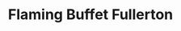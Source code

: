 ---
layout: place
title: "Flaming Buffet Fullerton"
permalink: /california/fullerton/flaming-buffet-fullerton.html
stateAbbr: CA
stateName: California
cityName: Fullerton
seo:
  name: "Flaming Buffet Fullerton"
  type: Restaurant
  links: null
description: "Flaming Buffet Fullerton serves delicious sushi in Fullerton, California. Try fresh Japanese dishes for a great dining experience. "
place_id: ChIJ07DI7-HX3IAR5WhI1wxdURs
photos:
  - name: >-
      places/ChIJ07DI7-HX3IAR5WhI1wxdURs/photos/AeeoHcID-bdAGb_Ob-QK7OT4BOTNRAT3ObHhjNbrn86F9bQ3M911cVMsR-wr7ga_9fc05Ayj_DNnXEUGrYzuTbvgz24medJFBQQSZg0BAqzYyre8p1v88dk4MPhHy4VqXvJROZ2sOzzuxDjD-_Fxs0sbXgFFZH6IULKi2u4sg47Y_HVe0gjXX9XKdGMwlkl1RMYoTHWExSJ2Nc0VnBFhhHGcryUJ8hOvhZrkhnQoiHDZ5gkFg0zoRlEWvocMXcm-BPIVds7QWV60VVVbcOr6em10fXmnR4KVtmVfqbVQ51Y_V1vNTtnyJw0wxntgoBrgja-i-oRJR1PnPNqfNqtsOgbmuo2-Xd1B62cwPoW5NW9cOS066p-siQ7-aFoYFy2PcUcsQUQ4rk1gABj4TdGIjhYZHHBJCcwtjKIO9P95hQ4Sb-a6FRE
    widthPx: 4080
    heightPx: 3072
    authorAttributions:
      - displayName: David Lee
        uri: https://maps.google.com/maps/contrib/117473264908699573995
        photoUri: >-
          https://lh3.googleusercontent.com/a/ACg8ocLAocVk3dFOw8gicOPTArjCPCXNMRgRTAUc2ugID_zP3JywiA=s100-p-k-no-mo
    flagContentUri: >-
      https://www.google.com/local/imagery/report/?cb_client=maps_api_places.places_api&image_key=!1e10!2sCIHM0ogKEICAgIC348-t7wE&hl=en-US
    googleMapsUri: >-
      https://www.google.com/maps/place//data=!3m4!1e2!3m2!1sCIHM0ogKEICAgIC348-t7wE!2e10!4m2!3m1!1s0x80dcd7e1efc8b0d3:0x1b515d0cd74868e5
  - name: >-
      places/ChIJ07DI7-HX3IAR5WhI1wxdURs/photos/AeeoHcK00ernxIaAVk-CMMZ9wZoDNEZneUJTVE5e4KaadxWjzHwW2HBiLyu7GXf5JxDsSRtCg6rOwyjCa3p1l7ZiEESGzBtmN5o8I8NGOE7Tjd3gUKmo4sbGtl94Gftuy2FTSli_LoI9JFRPKKz2FbpNAg7c2KVo_i80WZsQ5erJrYKchLUNIyFYHrMM1faDjmg5WcqMWdGw0Lwc7CNv22uSNiepXtklSyHj_dXq0xXNhSKJCyTXHNS3he2SvkJjlOv-OAIGJ9hbKtZZYnjR6XrCc1zUdsfrYgyQvIh_iymWsQR7i97p4kzoi8_ew45Gxr9Eqw8UgySMnruD7plaDb10LqFOuF8_Ons7UhB-8s9kOIYG4OkEePwbhwpHh95zr2It-mB3f7x4I2oeeJpAzG2y4FlF6Lknn2lVIDshzSYcgLer2z8WTKFZXiieJTeA9_9S
    widthPx: 4080
    heightPx: 3060
    authorAttributions:
      - displayName: Savannah Gallardo
        uri: https://maps.google.com/maps/contrib/103475326920285860094
        photoUri: >-
          https://lh3.googleusercontent.com/a-/ALV-UjU3u0vTmGNZNkuOaHYj6xiyOTnJP3fCkkkjJIfPJulLY3Odwle7Mg=s100-p-k-no-mo
    flagContentUri: >-
      https://www.google.com/local/imagery/report/?cb_client=maps_api_places.places_api&image_key=!1e10!2sCIABIhADycKz7i4tpmfwmKAADRil&hl=en-US
    googleMapsUri: >-
      https://www.google.com/maps/place//data=!3m4!1e2!3m2!1sCIABIhADycKz7i4tpmfwmKAADRil!2e10!4m2!3m1!1s0x80dcd7e1efc8b0d3:0x1b515d0cd74868e5
  - name: >-
      places/ChIJ07DI7-HX3IAR5WhI1wxdURs/photos/AeeoHcLdvBMrKDyVxRagNQjS2AZT9xDZXP16Zqne0_8KpdLk49N1kMUgacQZM_1Q9bdTyLEGv9Alx1NRDd5zHHX1V5_FgllLBEB2ZCipHxbIEgowZXNZttftnVS8UvUbFSXBNzCJUTv9_tW4o-BDDU1rjKl8i3nnFi67Gi73OgKW7hSMvWpYXUtOlbVv3hRUV5ciRbL4VRAIW72w6NxM2GqZBf0nEnbH57fgy_2qzVk_ZQDYANEqRTSOoWxavfNeFDNmHly2EfBH1ft7ZpIfeUTcGeA18jNbXNGc2GOReKF1Vpz7AOz8evAZEhGVHewat5hKEQaN-cp3t2TtHUrEXFCaugzRgxP-Vr_jfJxsG4ehMzvUbzjm-6foKUWrLAZfyGpWwgMr88XmmjaZjKvrZyEzDXPEgUHUXpsvaTnRNx7-F7lg35K1oDv7FigbhbIg10LC
    widthPx: 3056
    heightPx: 3056
    authorAttributions:
      - displayName: Savannah Gallardo
        uri: https://maps.google.com/maps/contrib/103475326920285860094
        photoUri: >-
          https://lh3.googleusercontent.com/a-/ALV-UjU3u0vTmGNZNkuOaHYj6xiyOTnJP3fCkkkjJIfPJulLY3Odwle7Mg=s100-p-k-no-mo
    flagContentUri: >-
      https://www.google.com/local/imagery/report/?cb_client=maps_api_places.places_api&image_key=!1e10!2sCIABIhAA3ilWZhkhEGfwmJsAB1SG&hl=en-US
    googleMapsUri: >-
      https://www.google.com/maps/place//data=!3m4!1e2!3m2!1sCIABIhAA3ilWZhkhEGfwmJsAB1SG!2e10!4m2!3m1!1s0x80dcd7e1efc8b0d3:0x1b515d0cd74868e5
  - name: >-
      places/ChIJ07DI7-HX3IAR5WhI1wxdURs/photos/AeeoHcIfPyRt9_Enx9k52YbsmgeD9MeiFumVwhRIOtS2mWUpaK3_X6ikFaD_6E9o_f67-Bxsk_PGvq1nBrLdHqoH9QhBt-cr7HJXdw_Jjouw1ra_DWiWZdEsyuns2WuQiWoXvvKrKtylZIY4oOQoDBdMJiw0pqrsEsgSrHkA6kcYQhdRJlrQqFnlsGeeLt8qmR6fdSosQsD0ScW0u0gbmRKZFqYDzdA4VPKilwDCpZxqKSlfDgISESfNXUOPvv9NcjeNE9Q6EaHkc7VbHxlNU-f5IuXPpueZnqJ8rb5lwZgCS7sYfOfeEiKhYWOPEHdtaGuq-WwgGhqFynM7ei7Yn60z3gDwomcxcXFEUuIRb05SAnz0fGPk3htxY1o5Ugb3osGK4T3uBpMcCiUBG_WNiYcl9jrtUbI2gCDlP-M_K5mVV1CNcg
    widthPx: 3000
    heightPx: 4000
    authorAttributions:
      - displayName: Andrew Samuel
        uri: https://maps.google.com/maps/contrib/112749064913376986526
        photoUri: >-
          https://lh3.googleusercontent.com/a/ACg8ocII2Zv5Y8X-yJ8BQHnHGLadqOnfEVY_0Y4u1baROJkdJ-JGyQ=s100-p-k-no-mo
    flagContentUri: >-
      https://www.google.com/local/imagery/report/?cb_client=maps_api_places.places_api&image_key=!1e10!2sCIHM0ogKEICAgICribe_Kg&hl=en-US
    googleMapsUri: >-
      https://www.google.com/maps/place//data=!3m4!1e2!3m2!1sCIHM0ogKEICAgICribe_Kg!2e10!4m2!3m1!1s0x80dcd7e1efc8b0d3:0x1b515d0cd74868e5
  - name: >-
      places/ChIJ07DI7-HX3IAR5WhI1wxdURs/photos/AeeoHcIlOW3EtlYBwuRir-sd7FFLAfoYq4vdqYRwr3S5OPWHbHKWOzsuWwlY4RBZUU37m47QrLw90FKM1CkCsG2sAwXWxhmEZeHaZcAes7zEMqIplAA-UmFk88-z0K2Jr-8aTOCUQSQY_KokZr5aT-COsVeC7ujxHshivIJqvo9qQ5yXlsYgB38LlIYMnXb-UB1QgeK7FtITbZtmcrDGBnaRTaIlrD0gQND_kuCIT7YEFkXrybYpQp21PZochC1lVoZF30KqQz2sqW7yDtsagbfmbMBT_IQU1HqbNa-Ae7KE7G2fWmpVAU7UdInnl8JHpNNj2pvi26C7BgkQyGRvPGpCVnRa2WbqugrPYZgZYC7ZD-YoHsqYy3HhONs2QQISTzw9ou67sCCHfhqU4GGViL9XGNhSo146TdHniloQgH05Ao80p-JEGETIX7yEWbuKww
    widthPx: 4080
    heightPx: 3060
    authorAttributions:
      - displayName: Savannah Gallardo
        uri: https://maps.google.com/maps/contrib/103475326920285860094
        photoUri: >-
          https://lh3.googleusercontent.com/a-/ALV-UjU3u0vTmGNZNkuOaHYj6xiyOTnJP3fCkkkjJIfPJulLY3Odwle7Mg=s100-p-k-no-mo
    flagContentUri: >-
      https://www.google.com/local/imagery/report/?cb_client=maps_api_places.places_api&image_key=!1e10!2sCIABIhADycKzdC6AwWfsXSIABN40&hl=en-US
    googleMapsUri: >-
      https://www.google.com/maps/place//data=!3m4!1e2!3m2!1sCIABIhADycKzdC6AwWfsXSIABN40!2e10!4m2!3m1!1s0x80dcd7e1efc8b0d3:0x1b515d0cd74868e5
  - name: >-
      places/ChIJ07DI7-HX3IAR5WhI1wxdURs/photos/AeeoHcJPsKGui4JBNy1WSYj7QC0Fc7B1ir_2W0W_yGTBekXqALe3tR9ljNOTCQhwB7go3IhrJDqmYz4EtG4hV52i0r2kydbgQNe7CQEiKMlLOk3Oi8jgF1hYgMcylivQp1vHqCGYT408ZAFUHBw-WRlstSzDsl2miaisn86esSf4CsG9uNn5Jkpz4dyJKQ_NoHwtxr8i92k8SyeIlheKc9FOoOPapnj__K_iAeCS8Tz5NjIYw8sxIKIL09I-ssEsdR8sJ1lHx36BUgE4eR1BKe58WHSMEdaJ0Xdozu60k_CPpvJ6Ay5Paq6Hh6PTLxPberfnfzM3PoOqpGwJ-c7lSCOhhfHeXnjVIxkhaPPxbkzbyJv7_hE2ve8jhQ8FvQdouMoScUmq1-m1dweoIuK2Ms81UBEPcuSoSDCFidLEky8-1FY
    widthPx: 3024
    heightPx: 2862
    authorAttributions:
      - displayName: Jose Cardenas
        uri: https://maps.google.com/maps/contrib/114038108828888380108
        photoUri: >-
          https://lh3.googleusercontent.com/a-/ALV-UjXt3I8lRpv1YQArmBYaG-Epxpz_MEttE42OkIO-ZUVcdVEVA-FT=s100-p-k-no-mo
    flagContentUri: >-
      https://www.google.com/local/imagery/report/?cb_client=maps_api_places.places_api&image_key=!1e10!2sCIHM0ogKEICAgICP05ytRA&hl=en-US
    googleMapsUri: >-
      https://www.google.com/maps/place//data=!3m4!1e2!3m2!1sCIHM0ogKEICAgICP05ytRA!2e10!4m2!3m1!1s0x80dcd7e1efc8b0d3:0x1b515d0cd74868e5
  - name: >-
      places/ChIJ07DI7-HX3IAR5WhI1wxdURs/photos/AeeoHcK9p1YssgGUkbgphywqTEiqajUSTtCDRXTrMvdnbsZipiAxMAFORH7__9FUF-6loFgIPqR2G3SnmZ95rxchTNw3UZgxYW6mQ2NZ-cVBcRwk6edCN1q5efLwNJI4JGdTAZ0_EauidC59wEMDOPEy8_Hb9a0KUYpdV-0V48M-QNMGk7sb3kj5hcNEoJIeIeeaHwVOjn1cNmSkG08wXduE2gJV-SUSsXu7TwEegvhGwMB9b78zW8l86wPxgTywQPhCa3IddkY56_EHAZJFaZvURMQdf8YnuE1Hdezm3IEPPA5o8zDhQ8pgH6js_uScb8tBAF-3lNpN2vbCnMDHmhGl8pMFLlqqo1JDfJjoU0BpzsTCHmxSWAtkxMmJoIPBw8Yyv9BZ8umDp2dPe99qiqhonqNDVBqbx8K_dLvq1qkT-OdU2z9G
    widthPx: 4608
    heightPx: 3456
    authorAttributions:
      - displayName: Warren Hoo
        uri: https://maps.google.com/maps/contrib/103663667069797423399
        photoUri: >-
          https://lh3.googleusercontent.com/a-/ALV-UjXSfL6m8VuagzYbmcYAwKFlybzQs_6ok2Y4NYpr1W6JksvBXuON=s100-p-k-no-mo
    flagContentUri: >-
      https://www.google.com/local/imagery/report/?cb_client=maps_api_places.places_api&image_key=!1e10!2sCIHM0ogKEICAgID3nZ2XyAE&hl=en-US
    googleMapsUri: >-
      https://www.google.com/maps/place//data=!3m4!1e2!3m2!1sCIHM0ogKEICAgID3nZ2XyAE!2e10!4m2!3m1!1s0x80dcd7e1efc8b0d3:0x1b515d0cd74868e5
  - name: >-
      places/ChIJ07DI7-HX3IAR5WhI1wxdURs/photos/AeeoHcKvnF9tkw-9ta3eJuy0AENgCRamH4xeoKxL5i82-HFIr8xNOyUeLsoppR585RzXlHz6pXE8WAP-ml1CjynyAkqf42O-bY1PDSEhUAqwafEsBYorXSu2-QkbvpnbG4-4h5_5nxcYs8lhvLOt1fk4gYcKP7xCKdXennqXRa1Y5TUeVcuCy6dbllk8_hF-RorcPR4pvStE_qnRrjbAP_ofuB_4yqb4cnYKpA5ZcTwOo-cNEW1RbZrvzxB0dlxZvcLzxC2gSdSWwWNewqmXZfQJcaZFw13O-TLAVm7t_KulK-pnPKHPIAINmb_SWoYI20aBIoXW-qGT-Bpi6dDUDMA3sLOgpm8PJR2Rx2NulGGPqpqHLvleExTTJzxvMweWYohqKBT0XSMbvSi3ij4T_YIJ3IMCFzBcg3GDCsm8ysxnC2BzPA
    widthPx: 4096
    heightPx: 3072
    authorAttributions:
      - displayName: Paul Ay
        uri: https://maps.google.com/maps/contrib/116860953825986592646
        photoUri: >-
          https://lh3.googleusercontent.com/a-/ALV-UjVMEANRM4jeYuONjgiB5G8-tUK6ZCUl44tMB3pPedVxW1jY61Sg3Q=s100-p-k-no-mo
    flagContentUri: >-
      https://www.google.com/local/imagery/report/?cb_client=maps_api_places.places_api&image_key=!1e10!2sCIHM0ogKEICAgICPzK2CDA&hl=en-US
    googleMapsUri: >-
      https://www.google.com/maps/place//data=!3m4!1e2!3m2!1sCIHM0ogKEICAgICPzK2CDA!2e10!4m2!3m1!1s0x80dcd7e1efc8b0d3:0x1b515d0cd74868e5
  - name: >-
      places/ChIJ07DI7-HX3IAR5WhI1wxdURs/photos/AeeoHcKUkaQ4D1t8-gVY6v_ISyAvE6ibGm6fu6OKMDOSQ0_FnF5xwTQNvel_8tFhakoDJ3vyIWugMMfmRg9zJOxXTW-XJOgBh_8hf9FC6dFyyipqaNTQJ-vGwROLBZylng7q0gTGABi-1YixxceMBoeNTV5PVGTlQ-Cb9vXWTkfl0KHzWXE1wfZjo981r5phykK01CY3hIlzblLxm30PAsHm846NRiPjEk-UWZRTU4S85ywX-2DZLmhGccN4TAEPT-LOKiNhPDSuVCOKaVWS7Qvocgbm-JGDM0ZyvAO4nC_tA9ULxwwVO_ch6nI9mKQ08_Mx2RoZgy3V3aSaw_WalVrm4IdoBIgWOPTyueB5BIruXartrhSsluo1oMr9EdEHLKG-NsxKd5vXWV_Lh8INfTqbpYHBdncr_XJt3Qf7fIv6yzvu5A0N7WTciesV_QZCqG0E
    widthPx: 4608
    heightPx: 3456
    authorAttributions:
      - displayName: Demetric Henry
        uri: https://maps.google.com/maps/contrib/108783414416060978973
        photoUri: >-
          https://lh3.googleusercontent.com/a-/ALV-UjUbNb6c3U-vfQ0BsABhtmv2VdzMSZA6YfzQUVMIAD8Q2s_1bewH=s100-p-k-no-mo
    flagContentUri: >-
      https://www.google.com/local/imagery/report/?cb_client=maps_api_places.places_api&image_key=!1e10!2sCIABIhADycO2ERSfy2ekeZ8ACJGA&hl=en-US
    googleMapsUri: >-
      https://www.google.com/maps/place//data=!3m4!1e2!3m2!1sCIABIhADycO2ERSfy2ekeZ8ACJGA!2e10!4m2!3m1!1s0x80dcd7e1efc8b0d3:0x1b515d0cd74868e5
  - name: >-
      places/ChIJ07DI7-HX3IAR5WhI1wxdURs/photos/AeeoHcIqZXMc2qTcwlCCPmsW8T73Zfr7JawFYdFwj8OUTe8WltWuvhwDbTMVdevbfwS5WqZAjceBXc0kT8KA2RRal0ugBxeDRthUtbUKGxpPsklsxgc-4OnqAymsKU5mZBc2cXTdAxUCQxRaKMlxnleT0bHI3L4UdStkg3nDg_scy-CuKsZ0OoKZVBk5s6-eEEjKjUfgMMVcb2ppem1LXSrWYGAES6mwPsAsRaN-4XCrAiYAqkkmM9gj9ZFUxUzLeho1VCdNZw1jJImvJqPMVJCSmvHD3LTEgiAD1ta8xkqK7Z3e-76t8oLBrT1dnlvmx6GgQu-iBHqb5OUCk9b7JBc3yK_3V6I5CrqUloW4ONBbT6YoVDkuZfCzdgCA4f2fZl6zJIK4DyX8u8-W4nlFY7KP6RwEkL5puY5k4m1nLe2tUhw_eQ
    widthPx: 4096
    heightPx: 3072
    authorAttributions:
      - displayName: Paul Ay
        uri: https://maps.google.com/maps/contrib/116860953825986592646
        photoUri: >-
          https://lh3.googleusercontent.com/a-/ALV-UjVMEANRM4jeYuONjgiB5G8-tUK6ZCUl44tMB3pPedVxW1jY61Sg3Q=s100-p-k-no-mo
    flagContentUri: >-
      https://www.google.com/local/imagery/report/?cb_client=maps_api_places.places_api&image_key=!1e10!2sCIHM0ogKEICAgICPzK2CdA&hl=en-US
    googleMapsUri: >-
      https://www.google.com/maps/place//data=!3m4!1e2!3m2!1sCIHM0ogKEICAgICPzK2CdA!2e10!4m2!3m1!1s0x80dcd7e1efc8b0d3:0x1b515d0cd74868e5
address: 104 W Orangethorpe Ave, Fullerton, CA 92832, USA
street: 104 W Orangethorpe Ave
city: Fullerton
state: CA
zip: '92832'
country: USA
neighborhood: null
latitude: '33.859061'
longitude: '-117.925158'
accessibility_options:
  wheelchairAccessibleParking: true
  wheelchairAccessibleEntrance: true
  wheelchairAccessibleRestroom: true
  wheelchairAccessibleSeating: true
business_status: OPERATIONAL
name: Flaming Buffet Fullerton
google_maps_links:
  directionsUri: >-
    https://www.google.com/maps/dir//''/data=!4m7!4m6!1m1!4e2!1m2!1m1!1s0x80dcd7e1efc8b0d3:0x1b515d0cd74868e5!3e0
  placeUri: https://maps.google.com/?cid=1968456821870455013
  writeAReviewUri: >-
    https://www.google.com/maps/place//data=!4m3!3m2!1s0x80dcd7e1efc8b0d3:0x1b515d0cd74868e5!12e1
  reviewsUri: >-
    https://www.google.com/maps/place//data=!4m4!3m3!1s0x80dcd7e1efc8b0d3:0x1b515d0cd74868e5!9m1!1b1
  photosUri: >-
    https://www.google.com/maps/place//data=!4m3!3m2!1s0x80dcd7e1efc8b0d3:0x1b515d0cd74868e5!10e5
primary_type: Restaurant
opening_hours:
  regular: null
  current: null
secondary_opening_hours:
  regular:
    weekdayDescriptions: null
    type: null
  current:
    weekdayDescriptions: null
    type: null
phone: null
price_level: null
price_range: null
rating: null
rating_count: 0
website: null
reviews: null
parking_options: null
payment_options: null
allow_dogs: null
curbside_pickup: null
delivery: null
dine_in: null
good_for_children: null
good_for_groups: null
good_for_sports: null
live_music: null
menu_for_children: null
outdoor_seating: null
reservable: null
restroom: null
serves_beer: null
serves_breakfast: null
serves_brunch: null
serves_cocktails: null
serves_coffee: null
serves_dinner: null
serves_dessert: null
serves_lunch: null
serves_vegetarian_food: null
serves_wine: null
takeout: null
update_category: essentials
summary: null

---